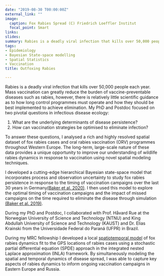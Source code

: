```yaml
---
date: "2019-08-30 T00:00:00Z"
external_link: ""
image:
  caption: Fox Rabies Spread (C) Friedrich Loeffler Institut
  focal_point: Smart
links:
slides: 
summary: Rabies is a deadly viral infection that kills over 50,000 people each year. Mass vaccination can greatly reduce the burden of vaccine-preventable diseases such as rabies, however, there is relatively little scientific guidance as to how long control programmes must operate and how they should be best implemented to achieve elimination.
tags:
- Epidemiology
- Bayesian State-space modelling
- Spatial Statistics
- Vaccination
title: Outfoxing Rabies

---
```


Rabies is a deadly viral infection that kills over 50,000 people each year. Mass vaccination can greatly reduce the burden of vaccine-preventable diseases such as rabies, however, there is relatively little scientific guidance as to how long control programmes must operate and how they should be best implemented to achieve elimination. My PhD and Postdoc focused on two pivotal questions in infectious disease ecology:

1. What are the underlying determinants of disease persistence?
2. How can vaccination strategies be optimised to eliminate infection?

To answer these questions, I analysed a rich and highly resolved spatial dataset of fox rabies cases and oral rabies vaccination (ORV) programmes throughout Western Europe. The long-term, large-scale nature of these data provides a unique opportunity to improve our understanding of wildlife rabies dynamics in response to vaccination using novel spatial modeling techniques.

I developed a cutting-edge hierarchical Bayesian state-space model that incorporates process and
observation uncertainty to study fox rabies persistence
in response to the timing of vaccination campaigns
over the last 30 years in Germany[(Baker et al. 2020)](http://lauriebaker.rbind.io/publication/plos-article/). I then used this
model to explore the optimal timing of vaccination
campaigns and the impact of missed campaigns on
the time required to eliminate the disease through
simulation [(Baker et al. 2019)](http://lauriebaker.rbind.io/publication/phil-trans-article/). 

During my PhD and Postdoc, I collaborated with Prof. ‪Håvard Rue ‬at the Norwegian University of Science and Technology (NTNU) and King
Abdullah University of Science and Technology (KAUST) and Dr. Elias Krainski from the Universidade Federal do Paraná (UFPR) in Brazil. 

During my MRC fellowship I developed a local [spatiotemporal model](http://lauriebaker.rbind.io/publication/conference-paper/) of fox rabies dynamics fit to the GPS locations of rabies cases using a stochastic partial differential equation (SPDE) approach in the integrated nested Laplace approximation (INLA) framework. By simultaneously modeling the spatial and temporal dynamics of disease spread, I was able to capture key aspects of rabies dynamics to inform ongoing vaccination campaigns in Eastern Europe and Russia. 
